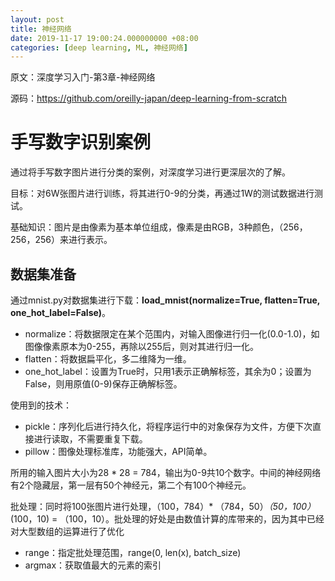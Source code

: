 ```yaml
---
layout: post
title: 神经网络
date: 2019-11-17 19:00:24.000000000 +08:00
categories: [deep learning, ML, 神经网络]
---
```


原文：深度学习入门-第3章-神经网络

源码：https://github.com/oreilly-japan/deep-learning-from-scratch

# 手写数字识别案例

通过将手写数字图片进行分类的案例，对深度学习进行更深层次的了解。

目标：对6W张图片进行训练，将其进行0-9的分类，再通过1W的测试数据进行测试。

基础知识：图片是由像素为基本单位组成，像素是由RGB，3种颜色，（256，256，256）来进行表示。

## 数据集准备

通过mnist.py对数据集进行下载：**load_mnist(normalize=True, flatten=True, one_hot_label=False)**。
- normalize：将数据限定在某个范围内，对输入图像进行归一化(0.0-1.0)，如图像像素原本为0-255，再除以255后，则对其进行归一化。
- flatten：将数据扁平化，多二维降为一维。
- one_hot_label：设置为True时，只用1表示正确解标签，其余为0；设置为False，则用原值(0-9)保存正确解标签。

使用到的技术：
- pickle：序列化后进行持久化，将程序运行中的对象保存为文件，方便下次直接进行读取，不需要重复下载。
- pillow：图像处理标准库，功能强大，API简单。

所用的输入图片大小为28 * 28 = 784，输出为0-9共10个数字。中间的神经网络有2个隐藏层，第一层有50个神经元，第二个有100个神经元。

批处理：同时将100张图片进行处理，（100，784）* （784，50）*（50，100）* (100，10) = （100，10）。批处理的好处是由数值计算的库带来的，因为其中已经对大型数组的运算进行了优化
- range：指定批处理范围，range(0, len(x), batch_size)
- argmax：获取值最大的元素的索引





